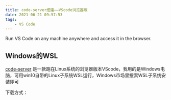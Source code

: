 ```yaml
---
title: code-server搭建——VScode浏览器版
date: 2021-06-21 09:57:53
tags:
    - VS Code
---
```


Run VS Code on any machine anywhere and access it in the browser.

<!-- more -->

## Windows的WSL

[code-server](https://github.com/cdr/code-server) 是一款跑在Linux系统的浏览器版本VScode，我用的是Windows电脑，可用win10自带的Linux子系统WSL运行，Windows市场里搜索WSL子系统安装即可

下载方式：



